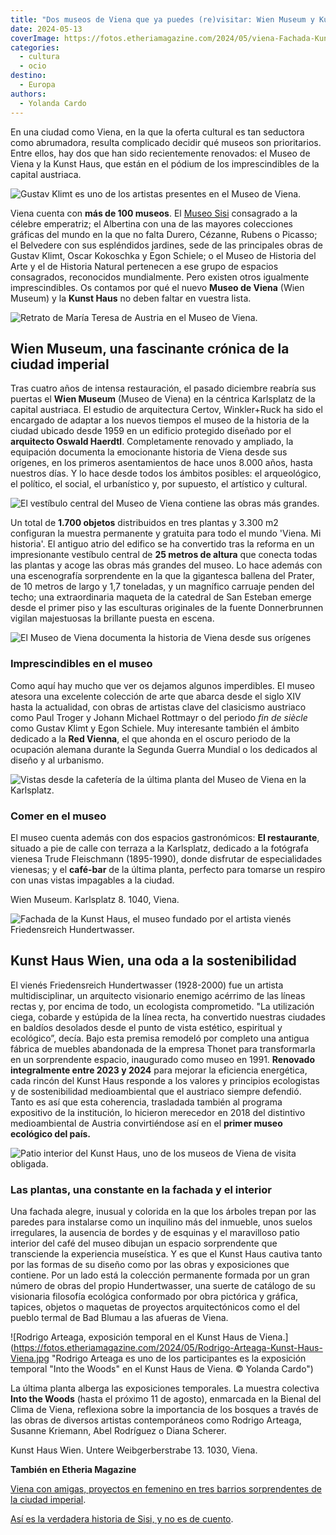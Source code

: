 ```yaml
---
title: "Dos museos de Viena que ya puedes (re)visitar: Wien Museum y Kunst Haus"
date: 2024-05-13
coverImage: https://fotos.etheriamagazine.com/2024/05/viena-Fachada-Kunst-Haus.jpg
categories: 
  - cultura
  - ocio
destino: 
  - Europa
authors: 
  - Yolanda Cardo
---
```


En una ciudad como Viena, en la que la oferta cultural es tan seductora como abrumadora, 
resulta complicado decidir qué museos son prioritarios. Entre ellos, hay dos que han 
sido recientemente renovados: el Museo de Viena y la Kunst Haus, que están en el pódium 
de los imprescindibles de la capital austriaca. 

![Gustav Klimt es uno de los artistas presentes en el Museo de Viena.](https://fotos.etheriamagazine.com/2024/05/Klimt-Museo-Viena.jpg "Gustav Klimt es uno de los artistas presentes en el Museo de Viena. © Yolanda Cardo")

Viena cuenta con **más de 100 museos**. El [Museo 
Sisi](https://etheriamagazine.com/2022/09/07/museo-sisi-de-viena/) consagrado a la 
célebre emperatriz; el Albertina con una de las mayores colecciones gráficas del mundo 
en la que no falta Durero, Cézanne, Rubens o Picasso; el Belvedere con sus espléndidos 
jardines, sede de las principales obras de Gustav Klimt, Oscar Kokoschka y Egon Schiele; 
o el Museo de Historia del Arte y el de Historia Natural pertenecen a ese grupo de 
espacios consagrados, reconocidos mundialmente. Pero existen otros igualmente 
imprescindibles. Os contamos por qué el nuevo **Museo de Viena** (Wien Museum) y la 
**Kunst Haus** no deben faltar en vuestra lista. 

![Retrato de María Teresa de Austria en el Museo de Viena.](https://fotos.etheriamagazine.com/2024/05/Retrato-Maria-Teresa-Austria-Museo-Viena.jpg "Retrato de María Teresa de Austria en el Museo de Viena. © Yolanda Cardo")

## Wien Museum, una fascinante crónica de la ciudad imperial

Tras cuatro años de intensa restauración, el pasado diciembre reabría sus puertas el 
**Wien Museum** (Museo de Viena) en la céntrica Karlsplatz de la capital austriaca. El 
estudio de arquitectura Certov, Winkler+Ruck ha sido el encargado de adaptar a los 
nuevos tiempos el museo de la historia de la ciudad ubicado desde 1959 en un edificio 
protegido diseñado por el **arquitecto Oswald Haerdtl**. Completamente renovado y 
ampliado, la equipación documenta la emocionante historia de Viena desde sus orígenes, 
en los primeros asentamientos de hace unos 8.000 años, hasta nuestros días. Y lo hace 
desde todos los ámbitos posibles: el arqueológico, el político, el social, el 
urbanístico y, por supuesto, el artístico y cultural. 

![El vestíbulo central del Museo de Viena contiene las obras más grandes.](https://fotos.etheriamagazine.com/2024/05/vestibulo-museo-viena.jpg "El vestíbulo central del Museo de Viena contiene las obras más grandes. © Yolanda Cardo")

Un total de **1.700 objetos** distribuidos en tres plantas y 3.300 m2 configuran la 
muestra permanente y gratuita para todo el mundo 'Viena. Mi historia'. El antiguo atrio 
del edifico se ha convertido tras la reforma en un impresionante vestíbulo central de 
**25 metros de altura** que conecta todas las plantas y acoge las obras más grandes del 
museo. Lo hace además con una escenografía sorprendente en la que la gigantesca ballena 
del Prater, de 10 metros de largo y 1,7 toneladas, y un magnífico carruaje penden del 
techo; una extraordinaria maqueta de la catedral de San Esteban emerge desde el primer 
piso y las esculturas originales de la fuente Donnerbrunnen vigilan majestuosas la 
brillante puesta en escena. 

![El Museo de Viena documenta la historia de Viena desde sus orígenes](https://fotos.etheriamagazine.com/2024/05/museo-viena.jpg "El Museo de Viena documenta la historia de Viena desde sus orígenes. © Yolanda Cardo")

### Imprescindibles en el museo

Como aquí hay mucho que ver os dejamos algunos imperdibles. El museo atesora una 
excelente colección de arte que abarca desde el siglo XIV hasta la actualidad, con obras 
de artistas clave del clasicismo austriaco como Paul Troger y Johann Michael Rottmayr o 
del periodo _fin de siècle_ como Gustav Klimt y Egon Schiele. Muy interesante también el 
ámbito dedicado a la **Red Vienna**, el que ahonda en el oscuro periodo de la ocupación 
alemana durante la Segunda Guerra Mundial o los dedicados al diseño y al urbanismo. 

![Vistas desde la cafetería de la última planta del Museo de Viena en la Karlsplatz.](https://fotos.etheriamagazine.com/2024/05/Vistas-cafeteria-Museo-Viena.jpg "Vistas desde la cafetería de la última planta del Museo de Viena en la Karlsplatz. © Yolanda Cardo")

### Comer en el museo

El museo cuenta además con dos espacios gastronómicos: **El restaurante**, situado a pie 
de calle con terraza a la Karlsplatz, dedicado a la fotógrafa vienesa Trude Fleischmann 
(1895-1990), donde disfrutar de especialidades vienesas; y el **café-bar** de la última 
planta, perfecto para tomarse un respiro con unas vistas impagables a la ciudad. 

Wien Museum. Karlsplatz 8. 1040, Viena. 

![Fachada de la Kunst Haus, el museo fundado por el artista vienés Friedensreich Hundertwasser.](https://fotos.etheriamagazine.com/2024/05/viena-Fachada-Kunst-Haus.jpg "Fachada de la Kunst Haus, el museo fundado por Friedensreich Hundertwasser. © Yolanda Cardo")

## Kunst Haus Wien, una oda a la sostenibilidad

El vienés Friedensreich Hundertwasser (1928-2000) fue un artista multidisciplinar, un 
arquitecto visionario enemigo acérrimo de las líneas rectas y, por encima de todo, un 
ecologista comprometido. "La utilización ciega, cobarde y estúpida de la línea recta, ha 
convertido nuestras ciudades en baldíos desolados desde el punto de vista estético, 
espiritual y ecológico”, decía. Bajo esta premisa remodeló por completo una antigua 
fábrica de muebles abandonada de la empresa Thonet para transformarla en un sorprendente 
espacio, inaugurado como museo en 1991. **Renovado integralmente entre 2023 y 2024** 
para mejorar la eficiencia energética, cada rincón del Kunst Haus responde a los valores 
y principios ecologistas y de sostenibilidad medioambiental que el austriaco siempre 
defendió. Tanto es así que esta coherencia, trasladada también al programa expositivo de 
la institución, lo hicieron merecedor en 2018 del distintivo medioambiental de Austria 
convirtiéndose así en el **primer museo ecológico del país.** 

![Patio interior del Kunst Haus, uno de los museos de Viena de visita obligada.](https://fotos.etheriamagazine.com/2024/05/viena-Patio-Kunst-Haus.jpg "Patio interior del Kunst Haus. © Yolanda Cardo")

### Las plantas, una constante en la fachada y el interior

Una fachada alegre, inusual y colorida en la que los árboles trepan por las paredes para 
instalarse como un inquilino más del inmueble, unos suelos irregulares, la ausencia de 
bordes y de esquinas y el maravilloso patio interior del café del museo dibujan un 
espacio sorprendente que transciende la experiencia museística. Y es que el Kunst Haus 
cautiva tanto por las formas de su diseño como por las obras y exposiciones que 
contiene. Por un lado está la colección permanente formada por un gran número de obras 
del propio Hundertwasser, una suerte de catálogo de su visionaria filosofía ecológica 
conformado por obra pictórica y gráfica, tapices, objetos o maquetas de proyectos 
arquitectónicos como el del pueblo termal de Bad Blumau a las afueras de Viena. 

![Rodrigo Arteaga, exposición temporal en el Kunst Haus de Viena.](https://fotos.etheriamagazine.com/2024/05/Rodrigo-Arteaga-Kunst-Haus-Viena.jpg "Rodrigo Arteaga es uno de los participantes es la exposición temporal "Into the Woods" en el Kunst Haus de Viena. © Yolanda Cardo")

La última planta alberga las exposiciones temporales. La muestra colectiva **Into the 
Woods** (hasta el próximo 11 de agosto), enmarcada en la Bienal del Clima de Viena, 
reflexiona sobre la importancia de los bosques a través de las obras de diversos 
artistas contemporáneos como Rodrigo Arteaga, Susanne Kriemann, Abel Rodríguez o Diana 
Scherer. 

Kunst Haus Wien. Untere Weibgerberstrabe 13. 1030, Viena. 

**También en Etheria Magazine** 

[Viena con amigas, proyectos en femenino en tres barrios sorprendentes de la ciudad 
imperial](https://etheriamagazine.com/2024/04/26/tres-barrios-viena-con-emprendedoras/). 

[Así es la verdadera historia de Sisi, y no es de 
cuento](https://etheriamagazine.com/2022/09/07/museo-sisi-de-viena/).
